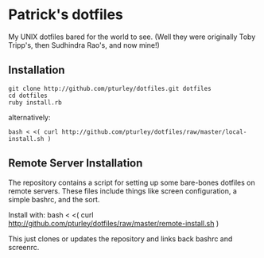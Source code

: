 Patrick's dotfiles
===============

My UNIX dotfiles bared for the world to see. (Well they were originally Toby Tripp's, then Sudhindra Rao's, and now mine!)

Installation
------------

    git clone http://github.com/pturley/dotfiles.git dotfiles
    cd dotfiles
    ruby install.rb

alternatively:

    bash < <( curl http://github.com/pturley/dotfiles/raw/master/local-install.sh )


Remote Server Installation
--------------------------

The repository contains a script for setting up some bare-bones
dotfiles on remote servers.  These files include things like screen
configuration, a simple bashrc, and the sort.

Install with:
    bash < <( curl http://github.com/pturley/dotfiles/raw/master/remote-install.sh )

This just clones or updates the repository and links back bashrc and screenrc.

